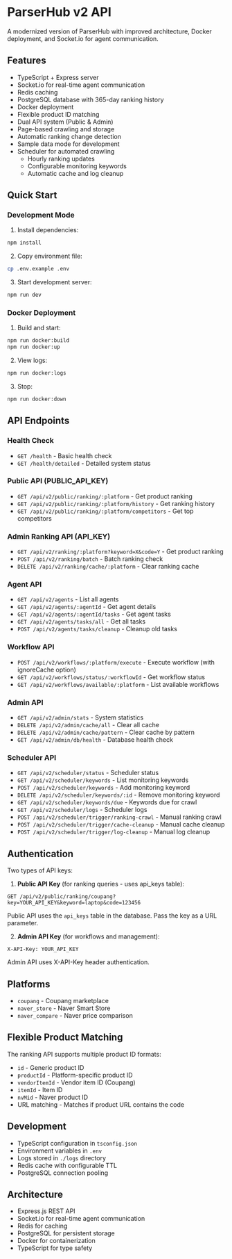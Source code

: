 # ParserHub v2 API

A modernized version of ParserHub with improved architecture, Docker deployment, and Socket.io for agent communication.

## Features

- TypeScript + Express server
- Socket.io for real-time agent communication
- Redis caching
- PostgreSQL database with 365-day ranking history
- Docker deployment
- Flexible product ID matching
- Dual API system (Public & Admin)
- Page-based crawling and storage
- Automatic ranking change detection
- Sample data mode for development
- Scheduler for automated crawling
  - Hourly ranking updates
  - Configurable monitoring keywords
  - Automatic cache and log cleanup

## Quick Start

### Development Mode

1. Install dependencies:
```bash
npm install
```

2. Copy environment file:
```bash
cp .env.example .env
```

3. Start development server:
```bash
npm run dev
```

### Docker Deployment

1. Build and start:
```bash
npm run docker:build
npm run docker:up
```

2. View logs:
```bash
npm run docker:logs
```

3. Stop:
```bash
npm run docker:down
```

## API Endpoints

### Health Check
- `GET /health` - Basic health check
- `GET /health/detailed` - Detailed system status

### Public API (PUBLIC_API_KEY)
- `GET /api/v2/public/ranking/:platform` - Get product ranking
- `GET /api/v2/public/ranking/:platform/history` - Get ranking history
- `GET /api/v2/public/ranking/:platform/competitors` - Get top competitors

### Admin Ranking API (API_KEY)
- `GET /api/v2/ranking/:platform?keyword=X&code=Y` - Get product ranking
- `POST /api/v2/ranking/batch` - Batch ranking check
- `DELETE /api/v2/ranking/cache/:platform` - Clear ranking cache

### Agent API
- `GET /api/v2/agents` - List all agents
- `GET /api/v2/agents/:agentId` - Get agent details
- `GET /api/v2/agents/:agentId/tasks` - Get agent tasks
- `GET /api/v2/agents/tasks/all` - Get all tasks
- `POST /api/v2/agents/tasks/cleanup` - Cleanup old tasks

### Workflow API
- `POST /api/v2/workflows/:platform/execute` - Execute workflow (with ignoreCache option)
- `GET /api/v2/workflows/status/:workflowId` - Get workflow status
- `GET /api/v2/workflows/available/:platform` - List available workflows

### Admin API
- `GET /api/v2/admin/stats` - System statistics
- `DELETE /api/v2/admin/cache/all` - Clear all cache
- `DELETE /api/v2/admin/cache/pattern` - Clear cache by pattern
- `GET /api/v2/admin/db/health` - Database health check

### Scheduler API
- `GET /api/v2/scheduler/status` - Scheduler status
- `GET /api/v2/scheduler/keywords` - List monitoring keywords
- `POST /api/v2/scheduler/keywords` - Add monitoring keyword
- `DELETE /api/v2/scheduler/keywords/:id` - Remove monitoring keyword
- `GET /api/v2/scheduler/keywords/due` - Keywords due for crawl
- `GET /api/v2/scheduler/logs` - Scheduler logs
- `POST /api/v2/scheduler/trigger/ranking-crawl` - Manual ranking crawl
- `POST /api/v2/scheduler/trigger/cache-cleanup` - Manual cache cleanup
- `POST /api/v2/scheduler/trigger/log-cleanup` - Manual log cleanup

## Authentication

Two types of API keys:

1. **Public API Key** (for ranking queries - uses api_keys table):
```
GET /api/v2/public/ranking/coupang?key=YOUR_API_KEY&keyword=laptop&code=123456
```
Public API uses the `api_keys` table in the database. Pass the key as a URL parameter.

2. **Admin API Key** (for workflows and management):
```
X-API-Key: YOUR_API_KEY
```
Admin API uses X-API-Key header authentication.

## Platforms

- `coupang` - Coupang marketplace
- `naver_store` - Naver Smart Store
- `naver_compare` - Naver price comparison

## Flexible Product Matching

The ranking API supports multiple product ID formats:
- `id` - Generic product ID
- `productId` - Platform-specific product ID
- `vendorItemId` - Vendor item ID (Coupang)
- `itemId` - Item ID
- `nvMid` - Naver product ID
- URL matching - Matches if product URL contains the code

## Development

- TypeScript configuration in `tsconfig.json`
- Environment variables in `.env`
- Logs stored in `./logs` directory
- Redis cache with configurable TTL
- PostgreSQL connection pooling

## Architecture

- Express.js REST API
- Socket.io for real-time agent communication
- Redis for caching
- PostgreSQL for persistent storage
- Docker for containerization
- TypeScript for type safety